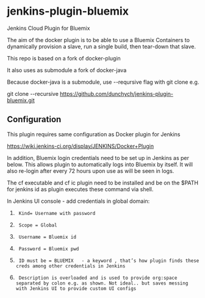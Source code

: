 jenkins-plugin-bluemix
=======================

Jenkins Cloud Plugin for Bluemix


The aim of the docker plugin is to be able to use a Bluemix Containers to
dynamically provision a slave, run a single build, then tear-down
that slave.

This repo is based on a fork of docker-plugin

It also uses as submodule a fork of docker-java


Because docker-java is a submodule, use --reqursive flag with git clone e.g.

git clone --recursive https://github.com/dunchych/jenkins-plugin-bluemix.git


Configuration
-------------
This plugin requires same configuration as Docker plugin for Jenkins

https://wiki.jenkins-ci.org/display/JENKINS/Docker+Plugin

In addition, Bluemix login credentials need to be set up in Jenkins as per below. 
This allows plugin to automatically logs into Bluemix by itself. It will also re-login after every 72 hours upon use as will be seen in logs.  

The cf executable and cf ic plugin need to be installed and be on the $PATH for jenkins id as plugin executes these command via shell.

In Jenkins UI console - add credentials in global domain:
 
1.      Kind= Username with password
2.      Scope = Global
3.      Username = Bluemix id
4.      Password = Bluemix pwd
5.      ID must be = BLUEMIX   - a keyword , that’s how plugin finds these creds among other credentials in Jenkins
6.      Description is overloaded and is used to provide org:space  separated by colon e.g. as shown. Not ideal.. but saves messing with Jenkins UI to provide custom UI configs
